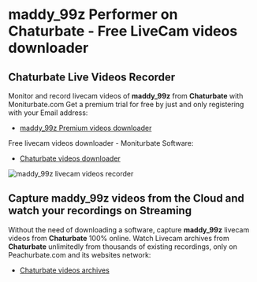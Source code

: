 # maddy_99z Performer on Chaturbate - Free LiveCam videos downloader

## Chaturbate Live Videos Recorder

Monitor and record livecam videos of **maddy_99z** from **Chaturbate** with Moniturbate.com
Get a premium trial for free by just and only registering with your Email address:
* [maddy_99z Premium videos downloader](https://moniturbate.com/request-demo-licence-key.html)

Free livecam videos downloader - Moniturbate Software:
* [Chaturbate videos downloader](https://moniturbate.com/moniturbate-download-software.html)

![maddy_99z livecam videos recorder](https://peachurnet.com/templates/moniturbate-software.png)


## Capture maddy_99z videos from the Cloud and watch your recordings on Streaming

Without the need of downloading a software, capture **maddy_99z** livecam videos from **Chaturbate** 100% online.
Watch Livecam archives from **Chaturbate** unlimitedly from thousands of existing recordings, only on Peachurbate.com and its websites network:
* [Chaturbate videos archives](https://peachurnet.com/)
